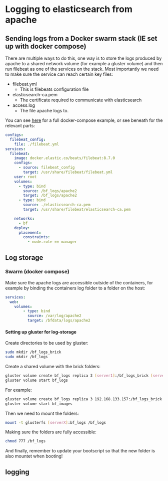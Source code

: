 # Logging to elasticsearch from apache
## Sending logs from a Docker swarm stack (IE set up with docker compose)
There are multiple ways to do this, one way is to store the logs produced by apache to a shared network volume (for example a gluster volume) 
and then run filebeat as one of the services on the stack. Most importantly we need to make sure the service can reach certain key files:
- filebeat.yml
    - This is filebeats configuration file
- elasticsearch-ca.pem
    - The certificate required to communicate with elasticsearch
- access.log
    - The file apache logs to.
     
You can see [here](./code/docker-compose.yml) for a full docker-compose example, or see beneath for the relevant parts:
```yaml
configs:
  filebeat_config:
    file: ./filebeat.yml
services:
  filebeat:
    image: docker.elastic.co/beats/filebeat:8.7.0
    configs:
      - source: filebeat_config
        target: /usr/share/filebeat/filebeat.yml
    user: root
    volumes:
      - type: bind
        source: /bf_logs/apache2
        target: /bf_logs/apache2
      - type: bind
        source: ./elasticsearch-ca.pem
        target: /usr/share/filebeat/elasticsearch-ca.pem

    networks:
      - bf
    deploy:
      placement:
        constraints:
          - node.role == manager
```

## Log storage
### Swarm (docker compose)

Make sure the apache logs are accessible outside of the containers, for example by binding the containers log folder to a folder on the host:

```yaml
services:
  web:
    volumes:
        - type: bind
          source: /var/log/apache2
          target: /bfdata/logs/apache2
```

#### Setting up gluster for log-storage
Create directories to be used by gluster:
```bash
sudo mkdir /bf_logs_brick 
sudo mkdir /bf_logs
```

Create a shared volume with the brick folders:
```bash
gluster volume create bf_logs replica 3 [server1]:/bf_logs_brick [server2]:/bf_logs_brick [server3]:/bf_logs_brick force
gluster volume start bf_logs
```

For example:
```bash
gluster volume create bf_logs replica 3 192.168.133.157:/bf_logs_brick 192.168.128.213:/bf_logs_brick 192.168.130.244:/bf_logs_brick force
gluster volume start bf_images
```

Then we need to mount the folders:
```bash
mount -t glusterfs [serverX]:bf_logs /bf_logs
```

Making sure the folders are fully accessible:
```bash
chmod 777 /bf_logs
```

And finally, remember to update your bootscript so that the new folder is also mountet when booting!
## logging


